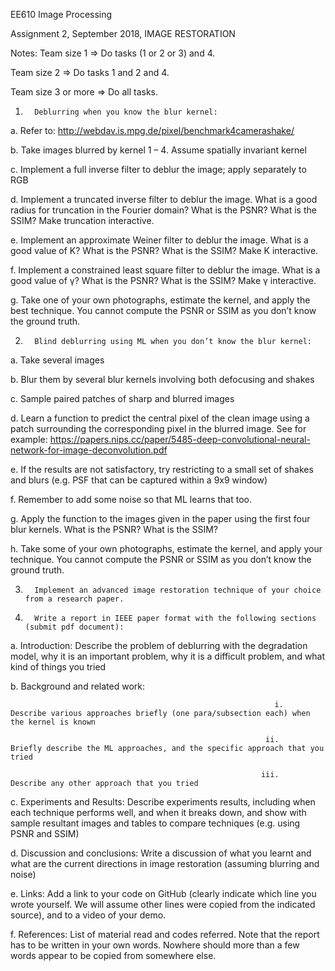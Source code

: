 EE610 Image Processing

Assignment 2, September 2018, IMAGE RESTORATION

Notes:  Team size 1 => Do tasks (1 or 2 or 3) and 4.

Team size 2 => Do tasks 1 and 2 and 4.

Team size 3 or more => Do all tasks.

 

1.       Deblurring when you know the blur kernel:

a.       Refer to: http://webdav.is.mpg.de/pixel/benchmark4camerashake/

b.      Take images blurred by kernel 1 – 4. Assume spatially invariant kernel

c.       Implement a full inverse filter to deblur the image; apply separately to RGB

d.      Implement a truncated inverse filter to deblur the image. What is a good radius for truncation in the Fourier domain? What is the PSNR? What is the SSIM? Make truncation interactive.

e.      Implement an approximate Weiner filter to deblur the image. What is a good value of K? What is the PSNR? What is the SSIM? Make K interactive.

f.        Implement a constrained least square filter to deblur the image. What is a good value of γ? What is the PSNR? What is the SSIM? Make γ interactive.

g.       Take one of your own photographs, estimate the kernel, and apply the best technique. You cannot compute the PSNR or SSIM as you don’t know the ground truth.


2.       Blind deblurring using ML when you don’t know the blur kernel:

a.       Take several images

b.      Blur them by several blur kernels involving both defocusing and shakes

c.       Sample paired patches of sharp and blurred images

d.      Learn a function to predict the central pixel of the clean image using a patch surrounding the corresponding pixel in the blurred image. See for example: https://papers.nips.cc/paper/5485-deep-convolutional-neural-network-for-image-deconvolution.pdf

e.      If the results are not satisfactory, try restricting to a small set of shakes and blurs (e.g. PSF that can be captured within a 9x9 window)

f.        Remember to add some noise so that ML learns that too.

g.       Apply the function to the images given in the paper using the first four blur kernels. What is the PSNR? What is the SSIM?

h.      Take some of your own photographs, estimate the kernel, and apply your technique. You cannot compute the PSNR or SSIM as you don’t know the ground truth.


3.       Implement an advanced image restoration technique of your choice from a research paper.


4.       Write a report in IEEE paper format with the following sections (submit pdf document):

a.       Introduction: Describe the problem of deblurring with the degradation model, why it is an important problem, why it is a difficult problem, and what kind of things you tried

b.      Background and related work:

                                                               i.      Describe various approaches briefly (one para/subsection each) when the kernel is known

                                                             ii.      Briefly describe the ML approaches, and the specific approach that you tried

                                                            iii.      Describe any other approach that you tried

c.       Experiments and Results: Describe experiments results, including when each technique performs well, and when it breaks down, and show with sample resultant images and tables to compare techniques (e.g. using PSNR and SSIM)

d.      Discussion and conclusions: Write a discussion of what you learnt and what are the current directions in image restoration (assuming blurring and noise)

e.      Links: Add a link to your code on GitHub (clearly indicate which line you wrote yourself. We will assume other lines were copied from the indicated source), and to a video of your demo.

f.        References: List of material read and codes referred. Note that the report has to be written in your own words. Nowhere should more than a few words appear to be copied from somewhere else.
